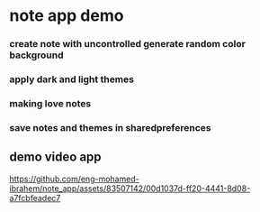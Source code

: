 # note app demo
### create note with uncontrolled generate random color background
### apply dark and light themes
### making love notes 
### save notes and themes in sharedpreferences

## demo video app
https://github.com/eng-mohamed-ibrahem/note_app/assets/83507142/00d1037d-ff20-4441-8d08-a7fcbfeadec7


